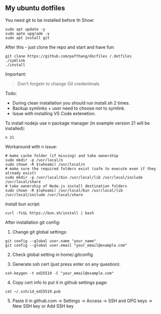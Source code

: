 ## My ubuntu dotfiles
You need git to be installed before th Show:


```Shell
sudo apt update -y
sudo apte upgrade -y
sudo apt install git
```

After this - just clone the repo and start and have fun:
```Shell
git clone https://github.com/pafthang/docfiles /.dotfiles
./symlink
./install
```
Important:
> Don't forgetn to change Git credentinals

Todo:
- During clean installation you should run install.sh 2 times.
- Backup symlinks + user need to choose not to symlink.
- Issue with installing VS Code extenetion.

To install nodejs use n package manager (in example version 21 will be installed):

```Shell
n 21
```

Workaround with n issue:

```Shell
# make cache folder (if missing) and take ownership
sudo mkdir -p /usr/local/n
sudo chown -R $(whoami) /usr/local/n
# make sure the required folders exist (safe to execute even if they already exist)
sudo mkdir -p /usr/local/bin /usr/local/lib /usr/local/include /usr/local/share
# take ownership of Node.js install destination folders
sudo chown -R $(whoami) /usr/local/bin /usr/local/lib /usr/local/include /usr/local/share
```

Install bun script:

```Shell
curl -fsSL https://bun.sh/install | bash
```

After installation git config:
1. Change git global settings:

```Shell
git config --global user.name "your_name"
git config --global user.email "your_email@example.com"
```

2. Check global setting in home/.gitconfig

3. Generate ssh cert (just press enter on any question):

```Shell
ssh-keygen -t ed25519 -C "your_email@example.com"
```

4. Copy cert info to put it in github settings page:

```Shell
cat ~/.ssh/id_ed25519.pub
```

5. Paste it in github.com -> Settings -> Access -> SSH and GPG keys -> New SSH key or Add SSH key 

